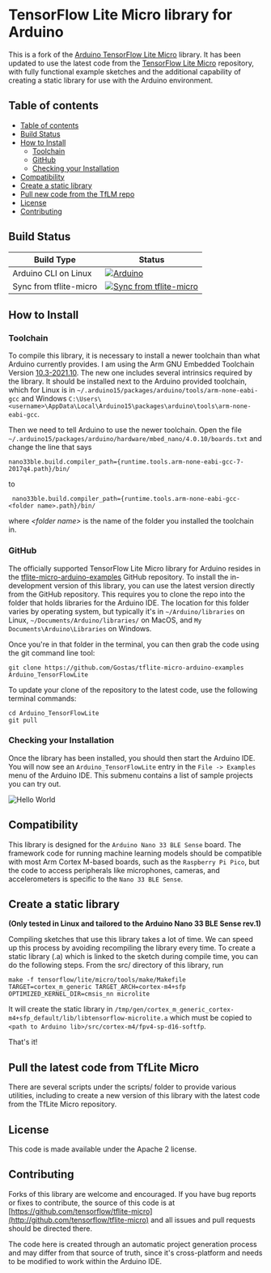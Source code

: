 # TensorFlow Lite Micro library for Arduino

This is a fork of the [Arduino TensorFlow Lite Micro](https://github.com/tensorflow/tflite-micro-arduino-examples) library. It has been updated to use the latest code from the [TensorFlow Lite Micro](github.com/tensorflow/tflite-micro) repository, with fully functional example sketches and the additional capability of creating a static library for use with the Arduino environment.

## Table of contents
<!--ts-->
* [Table of contents](#table-of-contents)
* [Build Status](#build-status)
* [How to Install](#how-to-install)
  * [Toolchain](#toolchain)
  * [GitHub](#github)
  * [Checking your Installation](#checking-your-installation)
* [Compatibility](#compatibility)
* [Create a static library](#create-a-static-library)
* [Pull new code from the TfLM repo](#pull-the-latest-code-from-tflite-micro)
* [License](#license)
* [Contributing](#contributing)
<!--te-->

## Build Status

Build Type          |     Status    |
---------------     | ------------- |
Arduino CLI on Linux  | [![Arduino](https://github.com/tensorflow/tflite-micro-arduino-examples/actions/workflows/ci.yml/badge.svg?event=schedule)](https://github.com/tensorflow/tflite-micro-arduino-examples/actions/workflows/ci.yml)
Sync from tflite-micro  | [![Sync from tflite-micro](https://github.com/tensorflow/tflite-micro-arduino-examples/actions/workflows/sync.yml/badge.svg)](https://github.com/tensorflow/tflite-micro-arduino-examples/actions/workflows/sync.yml)

## How to Install

### Toolchain

To compile this library, it is necessary to install a newer toolchain than what Arduino currently provides. I am using the Arm GNU Embedded Toolchain Version [10.3-2021.10](https://developer.arm.com/downloads/-/gnu-rm). The new one includes several intrinsics required by the library.
It should be installed next to the Arduino provided toolchain, which for Linux is in `~/.arduino15/packages/arduino/tools/arm-none-eabi-gcc` and Windows `C:\Users\<username>\AppData\Local\Arduino15\packages\arduino\tools\arm-none-eabi-gcc`.

Then we need to tell Arduino to use the newer toolchain.  Open the file `~/.arduino15/packages/arduino/hardware/mbed_nano/4.0.10/boards.txt` and change the line that says
```
nano33ble.build.compiler_path={runtime.tools.arm-none-eabi-gcc-7-2017q4.path}/bin/
```
to
```
 nano33ble.build.compiler_path={runtime.tools.arm-none-eabi-gcc-<folder name>.path}/bin/
```
where *\<folder name\>* is the name of the folder you installed the toolchain in.

### GitHub

The officially supported TensorFlow Lite Micro library for Arduino resides
in the [tflite-micro-arduino-examples](https://github.com/tensorflow/tflite-micro-arduino-examples)
GitHub repository.
To install the in-development version of this library, you can use the
latest version directly from the GitHub repository. This requires you to clone the
repo into the folder that holds libraries for the Arduino IDE. The location for
this folder varies by operating system, but typically it's in
`~/Arduino/libraries` on Linux, `~/Documents/Arduino/libraries/` on MacOS, and
`My Documents\Arduino\Libraries` on Windows.

Once you're in that folder in the terminal, you can then grab the code using the
git command line tool:

```
git clone https://github.com/Gostas/tflite-micro-arduino-examples Arduino_TensorFlowLite
```

To update your clone of the repository to the latest code, use the following terminal commands:
```
cd Arduino_TensorFlowLite
git pull
```

### Checking your Installation

Once the library has been installed, you should then start the Arduino IDE.
You will now see an `Arduino_TensorFlowLite`
entry in the `File -> Examples` menu of the Arduino IDE. This submenu contains a list
of sample projects you can try out.

![Hello World](docs/hello_world_screenshot.png)

## Compatibility

This library is designed for the `Arduino Nano 33 BLE Sense` board. The framework
code for running machine learning models should be compatible with most Arm Cortex
M-based boards, such as the `Raspberry Pi Pico`, but the code to access peripherals
like microphones, cameras, and accelerometers is specific to the `Nano 33 BLE Sense`.

## Create a static library

**(Only tested in Linux and tailored to the Arduino Nano 33 BLE Sense rev.1)**

Compiling sketches that use this library takes a lot of time. We can speed up this process by avoiding recompiling the library every time. To create a static library (.a) which is linked to the sketch during compile time, you can do the following steps.
From the src/ directory of this library, run
```
make -f tensorflow/lite/micro/tools/make/Makefile TARGET=cortex_m_generic TARGET_ARCH=cortex-m4+sfp OPTIMIZED_KERNEL_DIR=cmsis_nn microlite
```
It will create the static library in `/tmp/gen/cortex_m_generic_cortex-m4+sfp_default/lib/libtensorflow-microlite.a` which must be copied to `<path to Arduino lib>/src/cortex-m4/fpv4-sp-d16-softfp`.

That's it!

## Pull the latest code from TfLite Micro

There are several scripts under the scripts/ folder to provide various utilities, including to create a new version of this library with the latest code from the TfLite Micro repository.

## License

This code is made available under the Apache 2 license.

## Contributing

Forks of this library are welcome and encouraged. If you have bug reports or
fixes to contribute, the source of this code is at [https://github.com/tensorflow/tflite-micro](http://github.com/tensorflow/tflite-micro)
and all issues and pull requests should be directed there.

The code here is created through an automatic project generation process
and may differ from
that source of truth, since it's cross-platform and needs to be modified to
work within the Arduino IDE.

